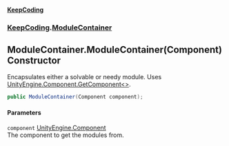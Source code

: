 #### [KeepCoding](index.md 'index')
### [KeepCoding](KeepCoding.md 'KeepCoding').[ModuleContainer](ModuleContainer.md 'KeepCoding.ModuleContainer')
## ModuleContainer.ModuleContainer(Component) Constructor
Encapsulates either a solvable or needy module. Uses [UnityEngine.Component.GetComponent&lt;&gt;](https://docs.microsoft.com/en-us/dotnet/api/UnityEngine.Component.GetComponent--1 'UnityEngine.Component.GetComponent``1').  
```csharp
public ModuleContainer(Component component);
```
#### Parameters
<a name='KeepCoding.ModuleContainer.ModuleContainer(Component).component'></a>
`component` [UnityEngine.Component](https://docs.microsoft.com/en-us/dotnet/api/UnityEngine.Component 'UnityEngine.Component')  
The component to get the modules from.
  
